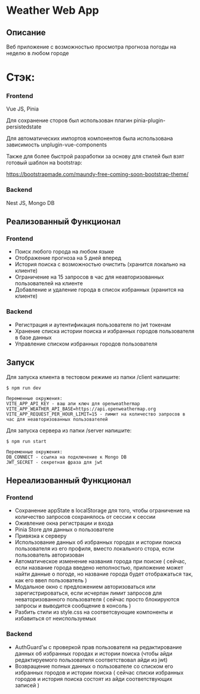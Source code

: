 # Weather Web App

## Описание

Веб приложение с возможностью просмотра прогноза погоды на неделю в любом городе

# Стэк:
### Frontend
Vue JS, Pinia

Для сохранение сторов был использован плагин pinia-plugin-persistedstate

Для автоматических импортов компонентов была использована зависимость unplugin-vue-components 

Также для более быстрой разработки за основу для стилей был взят готовый шаблон на bootstrap:

https://bootstrapmade.com/maundy-free-coming-soon-bootstrap-theme/

### Backend
Nest JS, Mongo DB

## Реализованный Функционал 
### Frontend
- Поиск любого города на любом языке
- Отображение прогноза на 5 дней вперед
- История поиска с возможностью очистить (хранится локально на клиенте)
- Ограничение на 15 запросов в час для неавторизованных пользователей на клиенте
- Добавление и удаление города в список избранных (хранится на клиенте)

### Backend
- Регистрация и аутентификация пользователя по jwt токенам
- Хранение списка истории поиска и избранных городов пользователя в базе данных
- Управление списком избранных городов пользователя

## Запуск
Для запуска клиента в тестовом режиме из папки /client напишите:

    $ npm run dev
    
    Переменные окружения:
    VITE_APP_API_KEY - ваш апи ключ для openweathermap
    VITE_APP_WEATHER_API_BASE=https://api.openweathermap.org
    VITE_APP_REQUEST_PER_HOUR_LIMIT=15 - лимит на количество запросов в час для неавторизованных пользователей


Для запуска сервера из папки /server напишите:

    $ npm run start

    Переменные окружения:
    DB_CONNECT - ссылка на подключение к Mongo DB
    JWT_SECRET - секретная фраза для jwt


## Нереализованный Функционал
### Frontend
- Сохранение appState в localStorage для того, чтобы ограничение на количество запросов сохранялось от сессии к сессии
- Оживление окна регистрации и входа
- Pinia Store для данных о пользователе
- Привязка к серверу
- Использование данных об избранных городах и истории поиска пользователя из его профиля, вместо локального стора, если пользователь авторизован
- Автоматическое изменение названия города при поиске ( сейчас, если название города введено неполностью, приложение может найти данные о погоде, но название города будет отображаться так, как его ввел пользователь )
- Модальное окно с предложением авторизоваться или зарегистрироваться, если исчерпан лимит запросов для неваторизованного пользователя ( сейчас просто блокируются запросы и выводится сообщение в консоль )
- Разбить стили из style.css на соответсвующие компоненты и избавиться от неиспользуемых

### Backend
- AuthGuard'ы с проверкой прав пользователя на редактирование данных об избранных городах и истории поиска (чтобы айди редактируемого пользователя соответствовал айди из jwt)
- Возвращение полных данных о пользователе со списком его избранных городов и истории поиска ( сейчас списки избранных городов и история поиска состоят из айди соответствующих записей ) 
